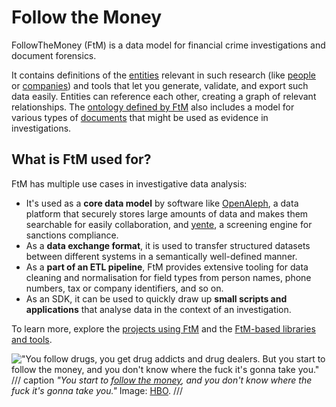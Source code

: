 # Follow the Money

FollowTheMoney (FtM) is a data model for financial crime investigations and document forensics.

It contains definitions of the [entities](docs/index.md) relevant in such research (like [people](explorer/schemata/Person.md) or [companies](explorer/schemata/Company.md)) and tools that let you generate, validate, and export such data easily. Entities can reference each other, creating a graph of relevant relationships. The [ontology defined by FtM](explorer/schemata/index.md) also includes a model for various types of [documents](explorer/schemata/Document.md) that might be used as evidence in investigations.

## What is FtM used for?

FtM has multiple use cases in investigative data analysis:

* It's used as a **core data model** by software like [OpenAleph](https://openaleph.org/docs/), a data platform that securely stores large amounts of data and makes them searchable for easily collaboration, and [yente](https://www.opensanctions.org/docs/yente/), a screening engine for sanctions compliance.
* As a **data exchange format**, it is used to transfer structured datasets between different systems in a semantically well-defined manner.
* As a **part of an ETL pipeline**, FtM provides extensive tooling for data cleaning and normalisation for field types from person names, phone numbers, tax or company identifiers, and so on.
* As an SDK, it can be used to quickly draw up **small scripts and applications** that analyse data in the context of an investigation.

To learn more, explore the [projects using FtM](community/projects.md) and the [FtM-based libraries and tools](community/stack.md).

!["You follow drugs, you get drug addicts and drug dealers. But you start to follow the money, and you don't know where the fuck it's gonna take you."](/public/images/lester.png)
/// caption
*"You start to [follow the money](https://www.youtube.com/watch?v=ShWe-4mtV8w), and you don't know where the fuck it's gonna take you."* Image: [HBO](https://www.hbo.com/the-wire/cast-and-crew/lester-freamon).
///
